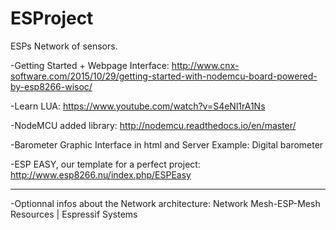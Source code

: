 # ESProject
ESPs Network of sensors.

-Getting Started + Webpage Interface: http://www.cnx-software.com/2015/10/29/getting-started-with-nodemcu-board-powered-by-esp8266-wisoc/ 

-Learn LUA: https://www.youtube.com/watch?v=S4eNl1rA1Ns

-NodeMCU added library: http://nodemcu.readthedocs.io/en/master/ 

-Barometer Graphic Interface in html and Server Example: Digital barometer 

-ESP EASY, our template for a perfect project: http://www.esp8266.nu/index.php/ESPEasy 



---------------------
-Optionnal infos about the Network architecture: Network Mesh-ESP-Mesh Resources | Espressif Systems 
